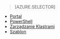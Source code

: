 > [AZURE.SELECTOR]
- [Portal](load-balancer-get-started-internet-portal.md)
- [PowerShell](load-balancer-get-started-internet-arm-ps.md)
- [Zarządzanie Klastrami](load-balancer-get-started-internet-arm-cli.md)
- [Szablon](load-balancer-get-started-internet-arm-template.md)
